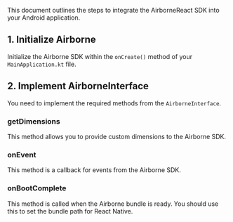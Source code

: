 This document outlines the steps to integrate the AirborneReact SDK into your Android application.

## 1. Initialize Airborne

Initialize the Airborne SDK within the `onCreate()` method of your `MainApplication.kt` file.

## 2. Implement AirborneInterface

You need to implement the required methods from the `AirborneInterface`.

### getDimensions

This method allows you to provide custom dimensions to the Airborne SDK.

### onEvent

This method is a callback for events from the Airborne SDK.

### onBootComplete

This method is called when the Airborne bundle is ready. You should use this to set the bundle path for React Native.
